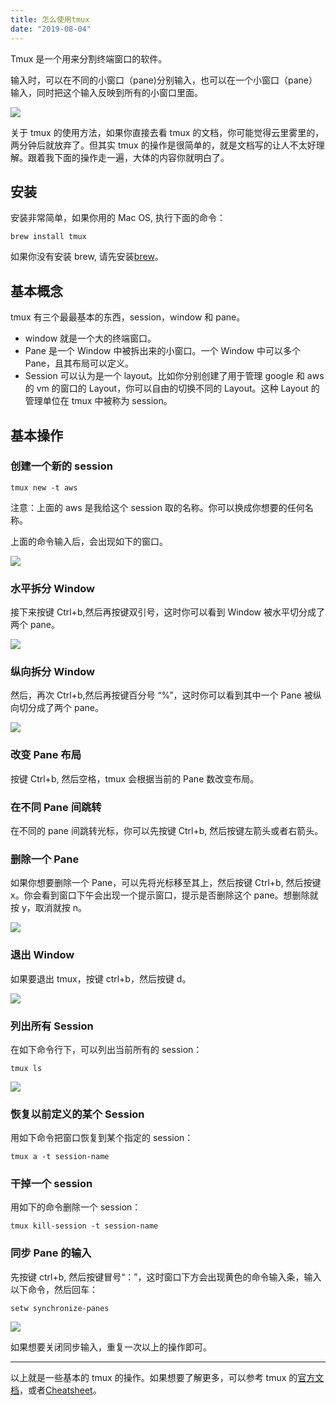 ```yaml
---
title: 怎么使用tmux
date: "2019-08-04"
---
```


Tmux 是一个用来分割终端窗口的软件。

输入时，可以在不同的小窗口（pane)分别输入，也可以在一个小窗口（pane）输入，同时把这个输入反映到所有的小窗口里面。

![](https://www.keyunshang.com/wp-content/uploads/2019/08/image-1024x640.png)

关于 tmux 的使用方法，如果你直接去看 tmux 的文档，你可能觉得云里雾里的，两分钟后就放弃了。但其实 tmux 的操作是很简单的，就是文档写的让人不太好理解。跟着我下面的操作走一遍，大体的内容你就明白了。

## 安装

安装非常简单，如果你用的 Mac OS, 执行下面的命令：

    brew install tmux

如果你没有安装 brew, 请先安装[brew](https://brew.sh/)。

## 基本概念

tmux 有三个最最基本的东西，session，window 和 pane。

- window 就是一个大的终端窗口。
- Pane 是一个 Window 中被拆出来的小窗口。一个 Window 中可以多个 Pane，且其布局可以定义。
- Session 可以认为是一个 layout。比如你分别创建了用于管理 google 和 aws 的 vm 的窗口的 Layout，你可以自由的切换不同的 Layout。这种 Layout 的管理单位在 tmux 中被称为 session。

## 基本操作

### 创建一个新的 session

    tmux new -t aws

注意：上面的 aws 是我给这个 session 取的名称。你可以换成你想要的任何名称。

上面的命令输入后，会出现如下的窗口。

![](https://www.keyunshang.com/wp-content/uploads/2019/08/image-1-1024x640.png)

### 水平拆分 Window

接下来按键 Ctrl+b,然后再按键双引号，这时你可以看到 Window 被水平切分成了两个 pane。

![](https://www.keyunshang.com/wp-content/uploads/2019/08/image-2-1024x640.png)

### 纵向拆分 Window

然后，再次 Ctrl+b,然后再按键百分号 “%”，这时你可以看到其中一个 Pane 被纵向切分成了两个 pane。

![](https://www.keyunshang.com/wp-content/uploads/2019/08/image-3-1024x640.png)

### 改变 Pane 布局

按键 Ctrl+b, 然后空格，tmux 会根据当前的 Pane 数改变布局。

### 在不同 Pane 间跳转

在不同的 pane 间跳转光标，你可以先按键 Ctrl+b, 然后按键左箭头或者右箭头。

### 删除一个 Pane

如果你想要删除一个 Pane，可以先将光标移至其上，然后按键 Ctrl+b, 然后按键 x。你会看到窗口下午会出现一个提示窗口，提示是否删除这个 pane。想删除就按 y，取消就按 n。

![](https://www.keyunshang.com/wp-content/uploads/2019/08/image-4-1024x640.png)

### 退出 Window

如果要退出 tmux，按键 ctrl+b，然后按键 d。

![](https://www.keyunshang.com/wp-content/uploads/2019/08/image-6-1024x640.png)

### 列出所有 Session

在如下命令行下，可以列出当前所有的 session：

    tmux ls

![](https://www.keyunshang.com/wp-content/uploads/2019/08/image-7-1024x640.png)

### 恢复以前定义的某个 Session

用如下命令把窗口恢复到某个指定的 session：

    tmux a -t session-name

### 干掉一个 session

用如下的命令删除一个 session：

    tmux kill-session -t session-name

### 同步 Pane 的输入

先按键 ctrl+b, 然后按键冒号“：”，这时窗口下方会出现黄色的命令输入条，输入以下命令，然后回车：

    setw synchronize-panes

![](https://www.keyunshang.com/wp-content/uploads/2019/08/image-9-1024x640.png)

如果想要关闭同步输入，重复一次以上的操作即可。

---

以上就是一些基本的 tmux 的操作。如果想要了解更多，可以参考 tmux 的[官方文档](https://github.com/tmux/tmux/wiki)，或者[Cheatsheet](https://gist.github.com/henrik/1967800)。
